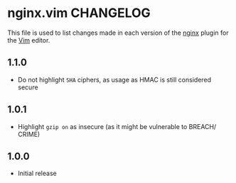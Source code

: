 nginx.vim CHANGELOG
=====================

This file is used to list changes made in each version of the [nginx](https://github.com/chr4/nginx.vim) plugin for the [Vim](http://www.vim.org/) editor.

1.1.0
-----

- Do not highlight `SHA` ciphers, as usage as HMAC is still considered secure

1.0.1
-----

- Highlight `gzip on` as insecure (as it might be vulnerable to BREACH/ CRIME)

1.0.0
-----

- Initial release
